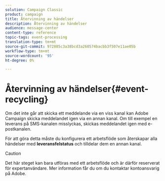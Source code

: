 ```yaml
---
solution: Campaign Classic
product: campaign
title: Återvinning av händelser
description: Återvinning av händelser
audience: message-center
content-type: reference
topic-tags: event-processing
translation-type: tm+mt
source-git-commit: 972885c3a38bcd3a260574bacbb3f507e11ae05b
workflow-type: tm+mt
source-wordcount: '95'
ht-degree: 0%

---
```



# Återvinning av händelser{#event-recycling}

Om det inte går att skicka ett meddelande via en viss kanal kan Adobe Campaign skicka meddelandet igen via en annan kanal. Om till exempel en leverans på SMS-kanalen misslyckas, skickas meddelandet igen med e-postkanalen.

För att göra detta måste du konfigurera ett arbetsflöde som återskapar alla händelser med **leveransfelstatus** och tilldelar dem en annan kanal.

>[!CAUTION]
>
>Det här steget kan bara utföras med ett arbetsflöde och är därför reserverat för expertanvändare. Mer information får du om du kontaktar kontoansvarig på Adobe.

